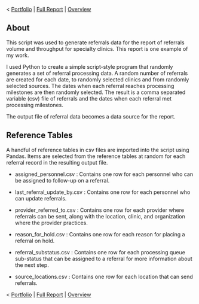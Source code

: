 < [Portfolio](https://907sjl.github.io) | [Full Report](https://907sjl.github.io/pdf/Referral%20Wait%20Time.pdf) | [Overview](https://907sjl.github.io/referrals_powerbi/referrals_report) 

## About  
This script was used to generate referrals data for the report of referrals volume and throughput for specialty clinics.  This report is one example of my work.    

I used Python to create a simple script-style program that randomly generates a set of referral processing data.  A random number of referrals are created for each date, to randomly selected clinics and from randomly selected sources.  The dates when each referral reaches processing milestones are then randomly selected.  The result is a comma separated variable (csv) file of referrals and the dates when each referral met processing milestones.    

The output file of referral data becomes a data source for the report.  

## Reference Tables 
A handful of reference tables in csv files are imported into the script using Pandas.  Items are selected from the reference tables at random for each referral record in the resulting output file.    

- assigned_personnel.csv
: Contains one row for each personnel who can be assigned to follow-up on a referral.    

- last_referral_update_by.csv
: Contains one row for each personnel who can update referrals.    

- provider_referred_to.csv
: Contains one row for each provider where referrals can be sent, along with the location, clinic, and organization where the provider practices.    

- reason_for_hold.csv
: Contains one row for each reason for placing a referral on hold.    

- referral_substatus.csv
: Contains one row for each processing queue sub-status that can be assigned to a referral for more information about the next step.    

- source_locations.csv
: Contains one row for each location that can send referrals.    

< [Portfolio](https://907sjl.github.io) | [Full Report](https://907sjl.github.io/pdf/Referral%20Wait%20Time.pdf) | [Overview](https://907sjl.github.io/referrals_powerbi/referrals_report) 
